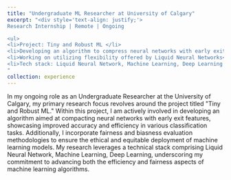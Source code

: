 ```yaml
---
title: "Undergraduate ML Researcher at University of Calgary"
excerpt: "<div style='text-align: justify;'>
Research Internship | Remote | Ongoing 

<ul>
<li>Project: Tiny and Robust ML </li>
<li>Developing an algorithm to compress neural networks with early exit feature</li>
<li>Working on utilizing flexibility offered by Liquid Neural Networks</li>
<li>Tech stack: Liquid Neural Network, Machine Learning, Deep Learning </li>
"
collection: experience
---
```



In my ongoing role as an Undergraduate Researcher at the University of Calgary,  my primary research focus revolves around the project titled "Tiny and Robust ML." Within this project, I am actively involved in developing an algorithm aimed at compacting neural networks with early exit features, showcasing improved accuracy and efficiency in various classification tasks. Additionally, I incorporate fairness and biasness evaluation methodologies to ensure the ethical and equitable deployment of machine learning models. My research leverages a technical stack comprising Liquid Neural Network, Machine Learning, Deep Learning, underscoring my commitment to advancing both the efficiency and fairness aspects of machine learning algorithms.


